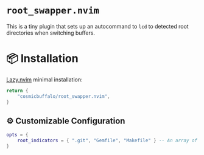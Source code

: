 # `root_swapper.nvim`

This is a tiny plugin that sets up an autocommand to `lcd` to detected root directories when switching buffers. 


# 📦 Installation

[Lazy.nvim](https://github.com/folke/lazy.nvim) minimal installation:

```lua
return {
    "cosmicbuffalo/root_swapper.nvim",
}
```

## ⚙️ Customizable Configuration

```lua
opts = {
    root_indicators = { ".git", "Gemfile", "Makefile" } -- An array of filenames indicating root directories
}
```
